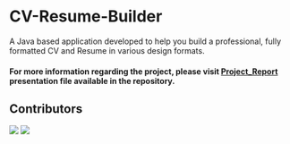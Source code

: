 # CV-Resume-Builder
A Java based application developed to help you build a professional, fully formatted CV and Resume in various design formats.

#### For more information regarding the project, please visit [Project_Report](https://github.com/meetakbari/CV-Resume-Builder/blob/master/Project_Report.pdf) presentation file available in the repository.


## Contributors
[![](https://avatars1.githubusercontent.com/u/56075605?s=50&u=bf99d5c66a0749903135b279cf00e8ecf0e26d77&v=4)](https://github.com/meetakbari)
[![](https://avatars0.githubusercontent.com/u/55320599?s=50&v=4)](https://github.com/MayankkumarTank)

